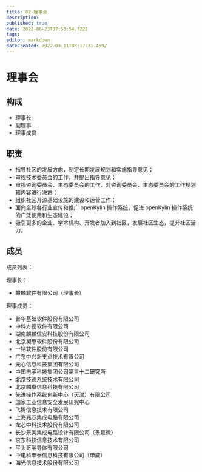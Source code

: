 ```yaml
---
title: 02-理事会
description: 
published: true
date: 2022-06-23T07:53:54.722Z
tags: 
editor: markdown
dateCreated: 2022-03-11T03:17:31.459Z
---
```


# 理事会

## 构成

- 理事长
- 副理事
- 理事成员

## 职责

- 指导社区的发展方向，制定长期发展规划和实施指导意见；
- 审视技术委员会的工作，并提出指导意见；
- 审视咨询委员会、生态委员会的工作，对咨询委员会、生态委员会的工作规划和内容进行决策；
- 组织社区开源基础设施的建设和运营工作；
- 面向全球各行业宣传和推广 openKylin 操作系统，促进 openKylin 操作系统的广泛使用和生态建设；
- 吸引更多的企业、学术机构、开发者加入到社区，发展社区生态，提升社区活力。

## 成员
<!-- [成员列表]() -->
成员列表：

理事长：
- 麒麟软件有限公司（理事长）

理事成员：
- 普华基础软件股份有限公司
- 中科方德软件有限公司 
- 湖南麒麟信安科技股份有限公司 
- 北京凝思软件股份有限公司 
- 一铭软件股份有限公司 
- 广东中兴新支点技术有限公司 
- 元心信息科技集团有限公司 
- 中国电子科技集团公司第三十二研究所 
- 北京技德系统技术有限公司 
- 北京麟卓信息科技有限公司 
- 先进操作系统创新中心（天津）有限公司 
- 国家工业信息安全发展研究中心 
- 飞腾信息技术有限公司
- 上海兆芯集成电路有限公司
- 龙芯中科技术股份有限公司
- 长沙景美集成电路设计有限公司（景嘉微）
- 京东科技信息技术有限公司
- 平头哥半导体有限公司
- 中电科申泰信息科技有限公司（申威）
- 海光信息技术股份有限公司
